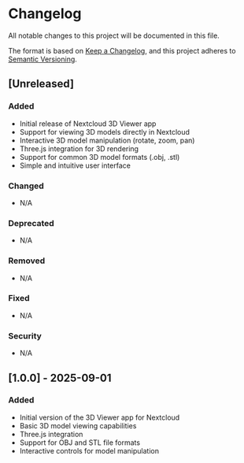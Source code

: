# Changelog

All notable changes to this project will be documented in this file.

The format is based on [Keep a Changelog](https://keepachangelog.com/en/1.0.0/),
and this project adheres to [Semantic Versioning](https://semver.org/spec/v2.0.0.html).

## [Unreleased]

### Added
- Initial release of Nextcloud 3D Viewer app
- Support for viewing 3D models directly in Nextcloud
- Interactive 3D model manipulation (rotate, zoom, pan)
- Three.js integration for 3D rendering
- Support for common 3D model formats (.obj, .stl)
- Simple and intuitive user interface

### Changed
- N/A

### Deprecated
- N/A

### Removed
- N/A

### Fixed
- N/A

### Security
- N/A

## [1.0.0] - 2025-09-01

### Added
- Initial version of the 3D Viewer app for Nextcloud
- Basic 3D model viewing capabilities
- Three.js integration
- Support for OBJ and STL file formats
- Interactive controls for model manipulation